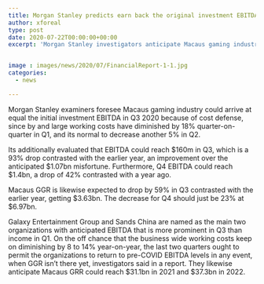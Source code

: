 ```yaml
---
title: Morgan Stanley predicts earn back the original investment EBITDA for Macau in Q3
author: xforeal 
type: post
date: 2020-07-22T00:00:00+00:00
excerpt: 'Morgan Stanley investigators anticipate Macaus gaming industry could arrive at earn back the original investment EBITDA in Q3 2020 because of cost justification, since by and large working costs have diminished by 18&amp;percnt; quarter-on-quarter in Q1, and its normal to decrease another 5&amp;percnt; in Q2 '


image : images/news/2020/07/FinancialReport-1-1.jpg
categories:
  - news

---
```

Morgan Stanley examiners foresee Macaus gaming industry could arrive at equal the initial investment EBITDA in Q3 2020 because of cost defense, since by and large working costs have diminished by 18&percnt; quarter-on-quarter in Q1, and its normal to decrease another 5&percnt; in Q2. 

Its additionally evaluated that EBITDA could reach $160m in Q3, which is a 93&percnt; drop contrasted with the earlier year, an improvement over the anticipated $1.07bn misfortune. Furthermore, Q4 EBITDA could reach $1.4bn, a drop of 42&percnt; contrasted with a year ago. 

Macaus GGR is likewise expected to drop by 59&percnt; in Q3 contrasted with the earlier year, getting $3.63bn. The decrease for Q4 should just be 23&percnt; at $6.97bn. 

Galaxy Entertainment Group and Sands China are named as the main two organizations with anticipated EBITDA that is more prominent in Q3 than income in Q1. On the off chance that the business wide working costs keep on diminishing by 8 to 14&percnt; year-on-year, the last two quarters ought to permit the organizations to return to pre-COVID EBITDA levels in any event, when GGR isn&#8217;t there yet, investigators said in a report. They likewise anticipate Macaus GRR could reach $31.1bn in 2021 and $37.3bn in 2022.